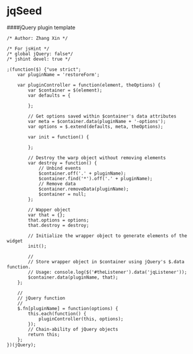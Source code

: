 jqSeed
======

####jQuery plugin template

    
    /* Author: Zhang Xin */
    
    /* For jsHint */
    /* global jQuery: false*/
    /* jshint devel: true */
    
    ;(function($) {"use strict";
        var pluginName = 'restoreForm';
    
        var pluginController = function(element, theOptions) {
            var $container = $(element);
            var defaults = {
    
            };
    
            // Get options saved within $container's data attributes
            var meta = $container.data(pluginName + '-options');
            var options = $.extend(defaults, meta, theOptions);
    
            var init = function() {
    
            };
    
            // Destroy the warp object without removing elements
            var destroy = function() {
                // Unbind events
                $container.off('.' + pluginName);
                $container.find('*').off('.' + pluginName);
                // Remove data
                $container.removeData(pluginName);
                $container = null;
            };
    
            // Wapper object
            var that = {};
            that.options = options;
            that.destroy = destroy;
    
            // Initialize the wrapper object to generate elements of the widget
            init();
    
            //
            // Store wrapper object in $container using jQuery's $.data function.
            // Usage: console.log($('#theListener').data('jqListener'));
            $container.data(pluginName, that);
        };
    
        //
        // jQuery function
        //
        $.fn[pluginName] = function(options) {
            this.each(function() {
                pluginController(this, options);
            });
            // Chain-ability of jQuery objects
            return this;
        };
    })(jQuery);
